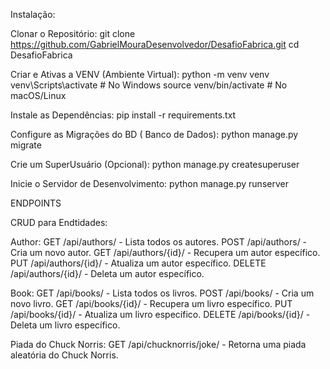 Instalação:

Clonar o Repositório:
git clone https://github.com/GabrielMouraDesenvolvedor/DesafioFabrica.git
cd DesafioFabrica

Criar e Ativas a VENV (Ambiente Virtual):
python -m venv venv
venv\Scripts\activate  # No Windows
source venv/bin/activate  # No macOS/Linux

Instale as Dependências:
pip install -r requirements.txt

Configure as Migrações do BD ( Banco de Dados):
python manage.py migrate

Crie um SuperUsuário (Opcional):
python manage.py createsuperuser

Inicie o Servidor de Desenvolvimento:
python manage.py runserver


ENDPOINTS

CRUD para Endtidades:

Author:
GET /api/authors/ - Lista todos os autores.
POST /api/authors/ - Cria um novo autor.
GET /api/authors/{id}/ - Recupera um autor específico.
PUT /api/authors/{id}/ - Atualiza um autor específico.
DELETE /api/authors/{id}/ - Deleta um autor específico.

Book:
GET /api/books/ - Lista todos os livros.
POST /api/books/ - Cria um novo livro.
GET /api/books/{id}/ - Recupera um livro específico.
PUT /api/books/{id}/ - Atualiza um livro específico.
DELETE /api/books/{id}/ - Deleta um livro específico.

Piada do Chuck Norris:
GET /api/chucknorris/joke/ - Retorna uma piada aleatória do Chuck Norris.
